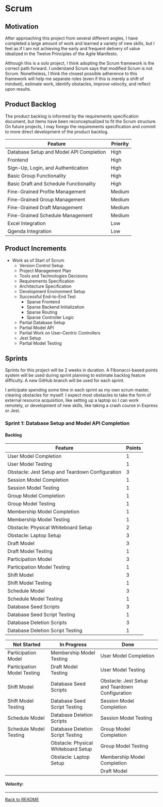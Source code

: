 # Scrum

## Motivation

After approaching this project from several different angles, I have completed a large amount of work and learned a variety of new skills, but I feel as if I am not achieving the early and frequent delivery of value idealized in the Twelve Principles of the Agile Manifesto.

Although this is a solo project, I think adopting the Scrum framework is the correct path forward. I understand Scrum says that modified Scrum is not Scrum. Nonetheless, I think the closest possible adherence to this framework will help me separate roles (even if this is merely a shift of mindset), estimate work, identify obstacles, improve velocity, and reflect upon results.

## Product Backlog

The product backlog is informed by the requirements specification document, but items have been reconceptualized to fit the Scrum structure. On future projects, I may forego the requirements specification and commit to more direct development of the product backlog.

| Feature | Priority |
|----|----|
| Database Setup and Model API Completion | High |
| Frontend | High |
| Sign-Up, Login, and Authentication | High |
| Basic Group Functionality | High |
| Basic Draft and Schedule Functionality | High |
| Fine-Grained Profile Management | Medium |
| Fine-Grained Group Management | Medium |
| Fine-Grained Draft Management | Medium |
| Fine-Grained Schedule Management | Medium |
| Excel Integration | Low |
| Qgenda Integration | Low |

## Product Increments

- Work as of Start of Scrum
    - Version Control Setup
    - Project Management Plan
    - Tools and Technologies Decisions
    - Requirements Specification
    - Architecture Specification
    - Development Environment Setup
    - Successful End-to-End Test
        - Sparse Frontend
        - Sparse Backend Initialization
        - Sparse Routing
        - Sparse Controller Logic
    - Partial Database Setup
    - Partial Model API
    - Partial Work on User-Centric Controllers
    - Jest Setup
    - Partial Model Testing

## Sprints

Sprints for this project will be 2 weeks in duration. A Fibonacci-based points system will be used during sprint planning to estimate backlog feature difficulty. A new GitHub branch will be used for each sprint.

I anticipate spending some time in each sprint as my own scrum master, clearing obstacles for myself. I expect most obstacles to take the form of external resource acquisition, like setting up a laptop so I can work remotely, or development of new skills, like taking a crash course in Express or Jest.

### Sprint 1: Database Setup and Model API Completion

#### Backlog

| Feature | Points |
|----|----|
| User Model Completion | 1 |
| User Model Testing | 1 |
| Obstacle: Jest Setup and Teardown Configuration | 3 |
| Session Model Completion | 1 |
| Session Model Testing | 1 |
| Group Model Completion | 1 |
| Group Model Testing | 1 |
| Membership Model Completion | 1 |
| Membership Model Testing | 1 |
| Obstacle: Physical Whiteboard Setup | 2 |
| Obstacle: Laptop Setup | 3 |
| Draft Model | 3 |
| Draft Model Testing | 1 |
| Participation Model | 3 |
| Participation Model Testing | 1 |
| Shift Model | 3 |
| Shift Model Testing | 1 |
| Schedule Model | 3 |
| Schedule Model Testing | 1 |
| Database Seed Scripts | 3 |
| Database Seed Script Testing | 1 |
| Database Deletion Scripts | 3 |
| Database Deletion Script Testing | 1 |

| Not Started | In Progress | Done |
|----|----|----|
| Participation Model | Membership Model Testing | User Model Completion |
| Participation Model Testing | Draft Model Testing | User Model Testing |
| Shift Model | Database Seed Scripts | Obstacle: Jest Setup and Teardown Configuration |
| Shift Model Testing | Database Seed Script Testing | Session Model Completion |
| Schedule Model | Database Deletion Scripts | Session Model Testing |
| Schedule Model Testing | Database Deletion Script Testing | Group Model Completion |
|  | Obstacle: Physical Whiteboard Setup | Group Model Testing |
|  | Obstacle: Laptop Setup | Membership Model Completion |
|  |  | Draft Model |

#### Velocity: 

---

[Back to README](../README.md)
